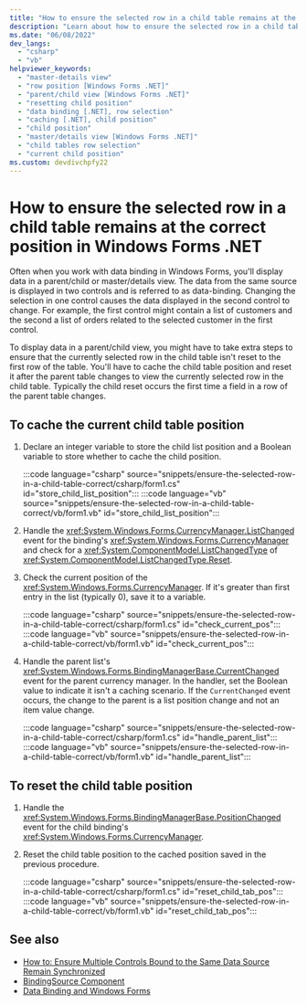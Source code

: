 ```yaml
---
title: "How to ensure the selected row in a child table remains at the correct position"
description: "Learn about how to ensure the selected row in a child table remains at the correct position."
ms.date: "06/08/2022"
dev_langs:
  - "csharp"
  - "vb"
helpviewer_keywords: 
  - "master-details view"
  - "row position [Windows Forms .NET]"
  - "parent/child view [Windows Forms .NET]"
  - "resetting child position"
  - "data binding [.NET], row selection"
  - "caching [.NET], child position"
  - "child position"
  - "master/details view [Windows Forms .NET]"
  - "child tables row selection"
  - "current child position"
ms.custom: devdivchpfy22
---
```


# How to ensure the selected row in a child table remains at the correct position in Windows Forms .NET

Often when you work with data binding in Windows Forms, you'll display data in a parent/child or master/details view. The data from the same source is displayed in two controls and is referred to as data-binding. Changing the selection in one control causes the data displayed in the second control to change. For example, the first control might contain a list of customers and the second a list of orders related to the selected customer in the first control.

 To display data in a parent/child view, you might have to take extra steps to ensure that the currently selected row in the child table isn't reset to the first row of the table. You'll have to cache the child table position and reset it after the parent table changes to view the currently selected row in the child table. Typically the child reset occurs the first time a field in a row of the parent table changes.

## To cache the current child table position

01. Declare an integer variable to store the child list position and a Boolean variable to store whether to cache the child position.

     :::code language="csharp" source="snippets/ensure-the-selected-row-in-a-child-table-correct/csharp/form1.cs" id="store_child_list_position":::
     :::code language="vb" source="snippets/ensure-the-selected-row-in-a-child-table-correct/vb/form1.vb" id="store_child_list_position":::

01. Handle the <xref:System.Windows.Forms.CurrencyManager.ListChanged> event for the binding's <xref:System.Windows.Forms.CurrencyManager> and check for a <xref:System.ComponentModel.ListChangedType> of <xref:System.ComponentModel.ListChangedType.Reset>.

01. Check the current position of the <xref:System.Windows.Forms.CurrencyManager>. If it's greater than first entry in the list (typically 0), save it to a variable.

     :::code language="csharp" source="snippets/ensure-the-selected-row-in-a-child-table-correct/csharp/form1.cs" id="check_current_pos":::
     :::code language="vb" source="snippets/ensure-the-selected-row-in-a-child-table-correct/vb/form1.vb" id="check_current_pos":::

01. Handle the parent list's <xref:System.Windows.Forms.BindingManagerBase.CurrentChanged> event for the parent currency manager. In the handler, set the Boolean value to indicate it isn't a caching scenario. If the `CurrentChanged` event occurs, the change to the parent is a list position change and not an item value change.

     :::code language="csharp" source="snippets/ensure-the-selected-row-in-a-child-table-correct/csharp/form1.cs" id="handle_parent_list":::
     :::code language="vb" source="snippets/ensure-the-selected-row-in-a-child-table-correct/vb/form1.vb" id="handle_parent_list":::

## To reset the child table position

01. Handle the <xref:System.Windows.Forms.BindingManagerBase.PositionChanged> event for the child binding's <xref:System.Windows.Forms.CurrencyManager>.

01. Reset the child table position to the cached position saved in the previous procedure.

     :::code language="csharp" source="snippets/ensure-the-selected-row-in-a-child-table-correct/csharp/form1.cs" id="reset_child_tab_pos":::
     :::code language="vb" source="snippets/ensure-the-selected-row-in-a-child-table-correct/vb/form1.vb" id="reset_child_tab_pos":::

## See also

- [How to: Ensure Multiple Controls Bound to the Same Data Source Remain Synchronized](/dotnet/desktop/winforms/multiple-controls-bound-to-data-source-synchronized?view=netframeworkdesktop-4.8&preserve-view=true)
- [BindingSource Component](/dotnet/desktop/winforms/controls/bindingsource-component?view=netframeworkdesktop-4.8&preserve-view=true)
- [Data Binding and Windows Forms](/dotnet/desktop/winforms/data-binding-and-windows-forms?view=netframeworkdesktop-4.8&preserve-view=true)
